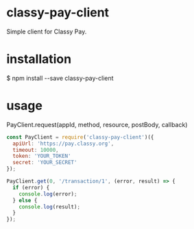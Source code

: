 # classy-pay-client
Simple client for Classy Pay.

# installation

 $ npm install --save classy-pay-client

# usage

PayClient.request(appId, method, resource, postBody, callback)

```javascript
const PayClient = require('classy-pay-client')({
  apiUrl: 'https://pay.classy.org',
  timeout: 10000,
  token: 'YOUR_TOKEN'
  secret: 'YOUR_SECRET'
});

PayClient.get(0, '/transaction/1', (error, result) => {
  if (error) {
    console.log(error);
  } else {
    console.log(result);
  }
});

```
